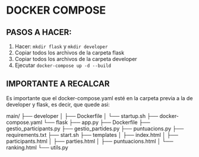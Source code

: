 # DOCKER COMPOSE

## PASOS A HACER:

1. Hacer: `mkdir flask` y `mkdir developer`
2. Copiar todos los archivos de la carpeta flask
3. Copiar todos los archivos de la carpeta developer
4. Ejecutar `docker-compose up -d --build`

## IMPORTANTE A RECALCAR

Es importante que el docker-compose.yaml esté en la carpeta previa a la de developer y flask, es decir, que quede asi:

main/
├── developer
│   ├── Dockerfile
│   └── startup.sh
├── docker-compose.yaml
└── flask
    ├── app.py
    ├── Dockerfile
    ├── gestio_participants.py
    ├── gestio_partides.py
    ├── puntuacions.py
    ├── requirements.txt
    ├── start.sh
    ├── templates
    │   ├── index.html
    │   ├── participants.html
    │   ├── parties.html
    │   ├── puntuacions.html
    │   └── ranking.html
    └── utils.py
